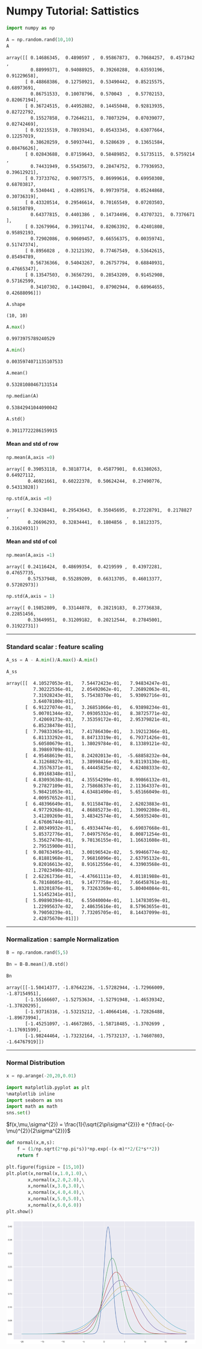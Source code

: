 
# Numpy Tutorial: Sattistics


```python
import numpy as np
```


```python
A = np.random.rand(10,10)
A
```




    array([[ 0.14686345,  0.4890597 ,  0.95867873,  0.70684257,  0.4571942 ,
             0.88999371,  0.94088925,  0.39260288,  0.63593196,  0.91229658],
           [ 0.48868386,  0.12750921,  0.53490442,  0.85215575,  0.68973691,
             0.86751533,  0.10078796,  0.570043  ,  0.57702153,  0.82067194],
           [ 0.36724515,  0.44952882,  0.14455048,  0.92813935,  0.82722792,
             0.15527858,  0.72646211,  0.78073294,  0.07039077,  0.02742469],
           [ 0.93215519,  0.78939341,  0.05433345,  0.63077664,  0.12257019,
             0.38620259,  0.50937441,  0.5286639 ,  0.13651584,  0.08476626],
           [ 0.02843688,  0.87159643,  0.58489852,  0.51735115,  0.5759214 ,
             0.74431949,  0.55435673,  0.28474752,  0.77936953,  0.39612921],
           [ 0.73733762,  0.90077575,  0.86999616,  0.69950308,  0.68703817,
             0.5340441 ,  0.42895176,  0.99739758,  0.05244868,  0.30736319],
           [ 0.43320514,  0.29546614,  0.70165549,  0.07203503,  0.58150789,
             0.64377815,  0.4401386 ,  0.14734496,  0.43707321,  0.7376671 ],
           [ 0.32679964,  0.39911744,  0.82063392,  0.42401808,  0.95892193,
             0.72902086,  0.90609457,  0.66556375,  0.00359741,  0.51747374],
           [ 0.8956028 ,  0.32121392,  0.77467549,  0.53642615,  0.85494789,
             0.56736366,  0.54043267,  0.26757794,  0.68840931,  0.47665347],
           [ 0.13547503,  0.36567291,  0.28543209,  0.91452908,  0.57162599,
             0.34107302,  0.14420041,  0.87902944,  0.68964655,  0.42688096]])




```python
A.shape
```




    (10, 10)




```python
A.max()
```




    0.9973975789240529




```python
A.min()
```




    0.0035974071135107533




```python
A.mean()
```




    0.53281080467131514




```python
np.median(A)
```




    0.53842941044090042




```python
A.std()
```




    0.30117722286159915



#### Mean and std of row


```python
np.mean(A,axis =0)
```




    array([ 0.39053118,  0.38187714,  0.45877901,  0.61380263,  0.64927112,
            0.46921661,  0.60222378,  0.50624244,  0.27490776,  0.54313828])




```python
np.std(A,axis =0)
```




    array([ 0.32438441,  0.29543643,  0.35045695,  0.27228791,  0.2178827 ,
            0.26696293,  0.32834441,  0.1804856 ,  0.18123375,  0.31624931])



#### Mean and std of col


```python
np.mean(A,axis =1)
```




    array([ 0.24116424,  0.48699354,  0.4219599 ,  0.43972281,  0.47657735,
            0.57537948,  0.55289209,  0.66313705,  0.46013377,  0.57202973])




```python
np.std(A,axis = 1)
```




    array([ 0.19852809,  0.33144078,  0.28219183,  0.27736838,  0.22851456,
            0.33649951,  0.31209182,  0.20212544,  0.27845001,  0.31922731])



---------

### Standard scalar :  feature scaling


```python
A_ss = A - A.min()/A.max()-A.min()
```


```python
A_ss
```




    array([[  4.10527053e-01,   7.54472423e-01,   7.94834247e-01,
              7.30222536e-01,   2.05492062e-01,   7.26892063e-01,
              7.31928243e-01,   5.75438370e-01,   5.93092716e-01,
              3.64078100e-01],
           [  6.91227074e-01,   3.26851066e-01,   6.93898234e-01,
              5.00701344e-02,   7.09305332e-01,   8.38725771e-02,
              7.42069173e-03,   7.35359172e-01,   2.95379821e-01,
              6.85238478e-01],
           [  7.79833365e-01,   7.41786430e-01,   3.19212366e-01,
              6.81133292e-01,   8.84713319e-01,   6.79371426e-01,
              5.60580679e-01,   1.38029784e-01,   8.13389121e-02,
              8.39869709e-01],
           [  4.95468619e-01,   8.24202013e-01,  -5.68858232e-04,
              4.31268827e-01,   3.38998416e-01,   9.81193130e-01,
              4.35576371e-01,   6.44445825e-02,   4.62408333e-02,
              6.89168348e-01],
           [  4.83093638e-01,   4.35554299e-01,   8.99866132e-01,
              9.27827109e-01,   2.75868637e-01,   2.11364337e-01,
              5.98421053e-01,   4.63481490e-01,   5.65166049e-01,
              4.00957652e-01],
           [  6.48396649e-01,   8.91158478e-01,   2.62023883e-01,
              4.97729268e-01,   4.86885273e-01,   1.39092208e-01,
              3.41289269e-01,   3.48342574e-01,   4.56935240e-01,
              4.67606744e-01],
           [  2.80349932e-01,   6.49334474e-01,   6.69037668e-01,
              5.85372776e-01,   7.04975765e-01,   8.00871254e-01,
              5.35627470e-01,   9.70136155e-01,   1.16631608e-01,
              2.79515900e-01],
           [  9.08763495e-01,   3.00196542e-02,   5.99466774e-02,
              6.81881968e-01,   7.96816096e-01,   2.63795132e-01,
              9.82016613e-02,   8.91612556e-01,   4.33903568e-01,
              1.27023490e-02],
           [  2.62261736e-01,  -4.47661111e-03,   4.01181988e-01,
              6.78168605e-01,   9.14777758e-01,   7.66458761e-01,
              1.03201876e-01,   9.73263369e-01,   5.80404084e-01,
              1.51452341e-01],
           [  5.09890394e-01,   6.55040004e-01,   1.14783059e-01,
              1.22995637e-02,   2.48635616e-01,   8.57963655e-01,
              9.79050239e-01,   7.73205705e-01,   8.14437099e-01,
              2.42875670e-01]])



-------

### Normalization :  sample Normalization


```python
B = np.random.rand(5,5)
```


```python
Bn = B-B.mean()/B.std()
```


```python
Bn
```




    array([[-1.50414377, -1.87642236, -1.57282944, -1.72966009, -1.87154951],
           [-1.55166607, -1.52753634, -1.52791948, -1.46539342, -1.37820295],
           [-1.93716316, -1.53215212, -1.40664146, -1.72826488, -1.89673994],
           [-1.45251097, -1.46672865, -1.58718485, -1.3702699 , -1.17691599],
           [-1.98244464, -1.73232164, -1.75732137, -1.74607803, -1.64767919]])



------

### Normal Distribution


```python
x = np.arange(-20,20,0.01)
```


```python
import matplotlib.pyplot as plt
%matplotlib inline
import seaborn as sns
import math as math
sns.set()
```

$f(x,\mu,\sigma^{2}) = \frac{1}{\sqrt{2\pi\sigma^{2}}} e ^{\frac{-(x-\mu)^{2}}{2\sigma^{2}}}$


```python
def normal(x,m,s):
    f = (1/np.sqrt(2*np.pi*s))*np.exp(-(x-m)**2/(2*s**2))
    return f
```


```python
plt.figure(figsize = [15,10])
plt.plot(x,normal(x,1.0,1.0),\
        x,normal(x,2.0,2.0),\
        x,normal(x,3.0,3.0),\
        x,normal(x,4.0,4.0),\
        x,normal(x,5.0,5.0),\
        x,normal(x,6.0,6.0))
plt.show()
```


![png](output_30_0.png)


